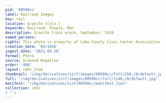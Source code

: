```yaml
---
pid: '00508cc'
label: Railroad Images
key: rail
location: Granite (Colo.)
keywords: Railroad, People, Men
description: Granite train wreck, September, 1926
named_persons: 
rights: This photo is property of Lake County Civic Center Association.
creation_date: '09/1926'
ingest_date: '2021-03-30'
format: Photo
source: Scanned Negative
order: '490'
layout: cmhc_item
thumbnail: "/img/derivatives/iiif/images/00508cc/full/250,/0/default.jpg"
full: "/img/derivatives/iiif/images/00508cc/full/1140,/0/default.jpg"
manifest: "/img/derivatives/iiif/00508cc/manifest.json"
collection: cmhc
! '': 
---
```

